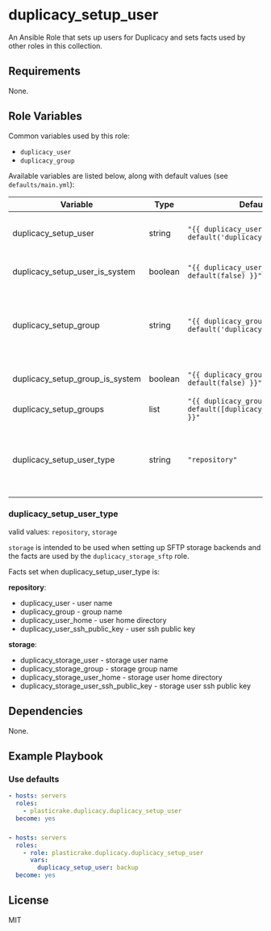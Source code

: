 # duplicacy_setup_user

An Ansible Role that sets up users for Duplicacy and sets facts used by other roles in this collection.

## Requirements

None.

## Role Variables

Common variables used by this role:

- `duplicacy_user`
- `duplicacy_group`

Available variables are listed below, along with default values (see `defaults/main.yml`):

| Variable                        | Type         | Default                                                        | Description                                                              |
| ------------------------------- | ------------ | -------------------------------------------------------------- | ------------------------------------------------------------------------ |
| duplicacy_setup_user            | string       | `"{{ duplicacy_user \| default('duplicacy') }}"`               | User name, will be created if missing                                    |
| duplicacy_setup_user_is_system  | boolean      | `"{{ duplicacy_user_is_system \| default(false) }}"`           | Create user as system user                                               |
| duplicacy_setup_group           | string       | `"{{ duplicacy_group \| default('duplicacy') }}"`              | Group name, will be set as user's group, will be created if missing      |
| duplicacy_setup_group_is_system | boolean      | `"{{ duplicacy_group_is_system \| default(false) }}"`          | Created group is system                                                  |
| duplicacy_setup_groups          | list<string> | `"{{ duplicacy_groups \| default([duplicacy_setup_group]) }}"` | Groups to add to user                                                    |
| duplicacy_setup_user_type       | string       | `"repository"`                                                 | Determines which facts are set at end of role, to be used by other roles |

### duplicacy_setup_user_type

valid values: `repository`, `storage`

`storage` is intended to be used when setting up SFTP storage backends and the facts are used by the `duplicacy_storage_sftp` role.

Facts set when duplicacy_setup_user_type is:

**repository**:

- duplicacy_user - user name
- duplicacy_group - group name
- duplicacy_user_home - user home directory
- duplicacy_user_ssh_public_key - user ssh public key

**storage**:

- duplicacy_storage_user - storage user name
- duplicacy_storage_group - storage group name
- duplicacy_storage_user_home - storage user home directory
- duplicacy_storage_user_ssh_public_key - storage user ssh public key

## Dependencies

None.

## Example Playbook

### Use defaults

```yaml
- hosts: servers
  roles:
    - plasticrake.duplicacy.duplicacy_setup_user
  become: yes
```

###

```yaml
- hosts: servers
  roles:
    - role: plasticrake.duplicacy.duplicacy_setup_user
      vars:
        duplicacy_setup_user: backup
  become: yes
```

## License

MIT
